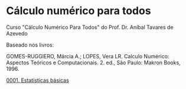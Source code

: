 # Cálculo numérico para todos

Curso "Cálculo Numérico Para Todos" do Prof. Dr. Aníbal Tavares de Azevedo

Baseado nos livros:

GOMES-RUGGIERO, Márcia A.; LOPES, Vera LR. Calculo Numérico: Aspectos Teóricos e Computacionais. 2. ed., São Paulo: Makron Books, 1996.


[0001. Estatísticas básicas](/0001_estatisticas_basicas.ipynb) <br />
